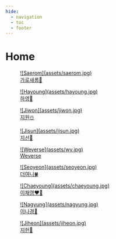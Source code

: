 ```yaml
---
hide:
  - navigation
  - toc
  - footer
---
```


# Home

<div class="home-grid" markdown="1">
<div markdown="1">
<a class="home-link" href="saerom/saerom-1" markdown="1">
<figure markdown="1">
![Saerom](assets/saerom.jpg)
<figcaption>가로새롬💌</figcaption>
</figure>
</a>
</div>
<div markdown="1">
<a class="home-link" href="hayoung/hayoung-1" markdown="1">
<figure markdown="1">
![Hayoung](assets/hayoung.jpg)
<figcaption>하영🌻</figcaption>
</figure>
</a>
</div>
<div markdown="1">
<a class="home-link" href="jiwon/jiwon-1" markdown="1">
<figure markdown="1">
![Jiwon](assets/jiwon.jpg)
<figcaption>지원☃️</figcaption>
</figure>
</a>
</div>
<div markdown="1">
<a class="home-link" href="jisun/jisun-1" markdown="1">
<figure markdown="1">
![Jisun](assets/jisun.jpg)
<figcaption>지선💌</figcaption>
</figure>
</a>
</div>
<div markdown="1">
<a class="home-link" href="https://fromis-wv.github.io/" markdown="1">
<figure markdown="1">
![Weverse](assets/wv.jpg)
<figcaption>Weverse</figcaption>
</figure>
</a>
</div>
<div markdown="1">
<a class="home-link" href="seoyeon/seoyeon-1" markdown="1">
<figure markdown="1">
![Seoyeon](assets/seoyeon.jpg)
<figcaption>더여니🍀</figcaption>
</figure>
</a>
</div>
<div markdown="1">
<a class="home-link" href="chaeyoung/chaeyoung-1" markdown="1">
<figure markdown="1">
![Chaeyoung](assets/chaeyoung.jpg)
<figcaption>이채영❤️‍🔥</figcaption>
</figure>
</a>
</div>
<div markdown="1">
<a class="home-link" href="nagyung/nagyung-1" markdown="1">
<figure markdown="1">
![Nagyung](assets/nagyung.jpg)
<figcaption>이나경🧀</figcaption>
</figure>
</a>
</div>

<div markdown="1">
<a class="home-link" href="jiheon/jiheon-1" markdown="1">
<figure markdown="1">
![Jiheon](assets/jiheon.jpg)
<figcaption>지헌🩵</figcaption>
</figure>
</a>
</div>

</div>